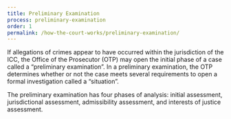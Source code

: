 ```yaml
---
title: Preliminary Examination
process: preliminary-examination
order: 1
permalink: /how-the-court-works/preliminary-examination/
---
```



If allegations of crimes appear to have occurred within the jurisdiction of the ICC, the Office of the Prosecutor (OTP) may open the initial phase of a case called a “preliminary examination”. In a preliminary examination, the OTP determines whether or not the case meets several requirements to open a formal investigation called a “situation”.&nbsp;

The preliminary examination has four phases of analysis: initial assessment, jurisdictional assessment, admissibility assessment, and interests of justice assessment.